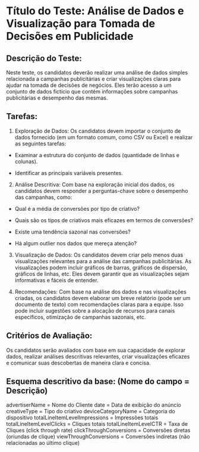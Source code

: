 # Título do Teste: Análise de Dados e Visualização para Tomada de Decisões em Publicidade
 
## Descrição do Teste:

Neste teste, os candidatos deverão realizar uma análise de dados simples relacionada a campanhas publicitárias e criar visualizações claras para ajudar na tomada de decisões de negócios. Eles terão acesso a um conjunto de dados fictício que contém informações sobre campanhas publicitárias e desempenho das mesmas. 

## Tarefas:

1) Exploração de Dados: Os candidatos devem importar o conjunto de dados fornecido (em um formato comum, como CSV ou Excel) e realizar as seguintes tarefas:

 - Examinar a estrutura do conjunto de dados (quantidade de linhas e colunas).

 - Identificar as principais variáveis presentes.

2) Análise Descritiva: Com base na exploração inicial dos dados, os candidatos devem responder a perguntas-chave sobre o desempenho das campanhas, como:

- Qual é a média de conversões por tipo de criativo?
  
- Quais são os tipos de criativos mais eficazes em termos de conversões?

- Existe uma tendência sazonal nas conversões?

- Há algum outlier nos dados que mereça atenção?


3) Visualização de Dados: Os candidatos devem criar pelo menos duas visualizações relevantes para a análise das campanhas publicitárias. As visualizações podem incluir gráficos de barras, gráficos de dispersão, gráficos de linhas, etc. Eles devem garantir que as visualizações sejam informativas e fáceis de entender.


4) Recomendações: Com base na análise dos dados e nas visualizações criadas, os candidatos devem elaborar um breve relatório (pode ser um documento de texto) com recomendações claras para a equipe. Isso pode incluir sugestões sobre a alocação de recursos para canais específicos, otimização de campanhas sazonais, etc.

## Critérios de Avaliação:

Os candidatos serão avaliados com base em sua capacidade de explorar dados, realizar análises descritivas relevantes, criar visualizações eficazes e comunicar suas descobertas de maneira clara e concisa.

## Esquema descritivo da base: (Nome do campo = Descrição)

advertiserName = Nome do Cliente
date = Data de exibição do anúncio
creativeType = Tipo do criativo
deviceCategoryName = Categoria do dispositivo
totalLineItemLevelImpressions = Impressões totais
totalLineItemLevelClicks = Cliques totais
totalLineItemLevelCTR = Taxa de Cliques (click through rate)
clickThroughConversions = Conversões diretas (oriundas de clique)
viewThroughConversions = Conversões indiretas (não relacionadas ao último clique)